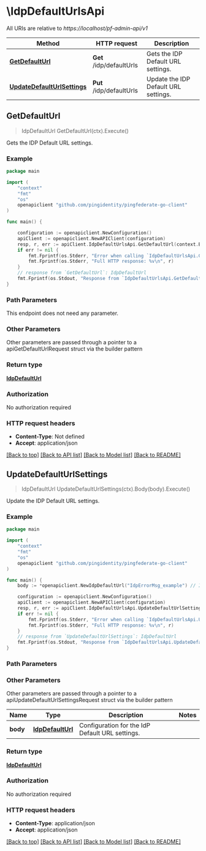 # \IdpDefaultUrlsApi

All URIs are relative to *https://localhost/pf-admin-api/v1*

Method | HTTP request | Description
------------- | ------------- | -------------
[**GetDefaultUrl**](IdpDefaultUrlsApi.md#GetDefaultUrl) | **Get** /idp/defaultUrls | Gets the IDP Default URL settings.
[**UpdateDefaultUrlSettings**](IdpDefaultUrlsApi.md#UpdateDefaultUrlSettings) | **Put** /idp/defaultUrls | Update the IDP Default URL settings.



## GetDefaultUrl

> IdpDefaultUrl GetDefaultUrl(ctx).Execute()

Gets the IDP Default URL settings.

### Example

```go
package main

import (
    "context"
    "fmt"
    "os"
    openapiclient "github.com/pingidentity/pingfederate-go-client"
)

func main() {

    configuration := openapiclient.NewConfiguration()
    apiClient := openapiclient.NewAPIClient(configuration)
    resp, r, err := apiClient.IdpDefaultUrlsApi.GetDefaultUrl(context.Background()).Execute()
    if err != nil {
        fmt.Fprintf(os.Stderr, "Error when calling `IdpDefaultUrlsApi.GetDefaultUrl``: %v\n", err)
        fmt.Fprintf(os.Stderr, "Full HTTP response: %v\n", r)
    }
    // response from `GetDefaultUrl`: IdpDefaultUrl
    fmt.Fprintf(os.Stdout, "Response from `IdpDefaultUrlsApi.GetDefaultUrl`: %v\n", resp)
}
```

### Path Parameters

This endpoint does not need any parameter.

### Other Parameters

Other parameters are passed through a pointer to a apiGetDefaultUrlRequest struct via the builder pattern


### Return type

[**IdpDefaultUrl**](IdpDefaultUrl.md)

### Authorization

No authorization required

### HTTP request headers

- **Content-Type**: Not defined
- **Accept**: application/json

[[Back to top]](#) [[Back to API list]](../README.md#documentation-for-api-endpoints)
[[Back to Model list]](../README.md#documentation-for-models)
[[Back to README]](../README.md)


## UpdateDefaultUrlSettings

> IdpDefaultUrl UpdateDefaultUrlSettings(ctx).Body(body).Execute()

Update the IDP Default URL settings.

### Example

```go
package main

import (
    "context"
    "fmt"
    "os"
    openapiclient "github.com/pingidentity/pingfederate-go-client"
)

func main() {
    body := *openapiclient.NewIdpDefaultUrl("IdpErrorMsg_example") // IdpDefaultUrl | Configuration for the IdP Default URL settings.

    configuration := openapiclient.NewConfiguration()
    apiClient := openapiclient.NewAPIClient(configuration)
    resp, r, err := apiClient.IdpDefaultUrlsApi.UpdateDefaultUrlSettings(context.Background()).Body(body).Execute()
    if err != nil {
        fmt.Fprintf(os.Stderr, "Error when calling `IdpDefaultUrlsApi.UpdateDefaultUrlSettings``: %v\n", err)
        fmt.Fprintf(os.Stderr, "Full HTTP response: %v\n", r)
    }
    // response from `UpdateDefaultUrlSettings`: IdpDefaultUrl
    fmt.Fprintf(os.Stdout, "Response from `IdpDefaultUrlsApi.UpdateDefaultUrlSettings`: %v\n", resp)
}
```

### Path Parameters



### Other Parameters

Other parameters are passed through a pointer to a apiUpdateDefaultUrlSettingsRequest struct via the builder pattern


Name | Type | Description  | Notes
------------- | ------------- | ------------- | -------------
 **body** | [**IdpDefaultUrl**](IdpDefaultUrl.md) | Configuration for the IdP Default URL settings. | 

### Return type

[**IdpDefaultUrl**](IdpDefaultUrl.md)

### Authorization

No authorization required

### HTTP request headers

- **Content-Type**: application/json
- **Accept**: application/json

[[Back to top]](#) [[Back to API list]](../README.md#documentation-for-api-endpoints)
[[Back to Model list]](../README.md#documentation-for-models)
[[Back to README]](../README.md)

